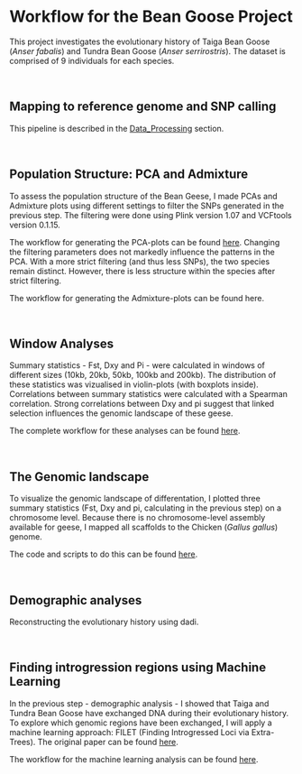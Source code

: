 # Workflow for the Bean Goose Project

This project investigates the evolutionary history of Taiga Bean Goose (*Anser fabalis*) and Tundra Bean Goose (*Anser serrirostris*). The dataset is comprised of 9 individuals for each species.

&nbsp;

## Mapping to reference genome and SNP calling

This pipeline is described in the [Data_Processing](https://github.com/JenteOttie/Goose_Genomics/blob/master/Data_Processing.md) section.

&nbsp;

## Population Structure: PCA and Admixture

To assess the population structure of the Bean Geese, I made PCAs and Admixture plots using different settings to filter the SNPs generated in the previous step. The filtering were done using Plink version 1.07 and VCFtools version 0.1.15.

The workflow for generating the PCA-plots can be found [here](https://github.com/JenteOttie/Goose_Genomics/blob/master/BeanGoose/PCA.md). 
Changing the filtering parameters does not markedly influence the patterns in the PCA. With a more strict filtering (and thus less SNPs), the two species remain distinct. However, there is less structure within the species after strict filtering.

The workflow for generating the Admixture-plots can be found here.

&nbsp;

## Window Analyses

Summary statistics - Fst, Dxy and Pi - were calculated in windows of different sizes (10kb, 20kb, 50kb, 100kb and 200kb). The distribution of these statistics was vizualised in violin-plots (with boxplots inside). Correlations between summary statistics were calculated with a Spearman correlation. Strong correlations between Dxy and pi suggest that linked selection influences the genomic landscape of these geese.

The complete workflow for these analyses can be found [here](https://github.com/JenteOttie/Goose_Genomics/blob/master/BeanGoose/Window_Analyses.md).

&nbsp;

## The Genomic landscape

To visualize the genomic landscape of differentation, I plotted three summary statistics (Fst, Dxy and pi, calculating in the previous step) on a chromosome level. Because there is no chromosome-level assembly available for geese, I mapped all scaffolds to the Chicken (*Gallus gallus*) genome. 

The code and scripts to do this can be found [here](https://github.com/JenteOttie/Goose_Genomics/blob/master/BeanGoose/Genomic_Landscape.md).

&nbsp;

## Demographic analyses

Reconstructing the evolutionary history using dadi.

&nbsp;

## Finding introgression regions using Machine Learning

In the previous step - demographic analysis - I showed that Taiga and Tundra Bean Goose have exchanged DNA during their evolutionary history. To explore which genomic regions have been exchanged, I will apply a machine learning approach: FILET (Finding Introgressed Loci via Extra-Trees). The original paper can be found [here](https://journals.plos.org/plosgenetics/article?id=10.1371/journal.pgen.1007341).

The workflow for the machine learning analysis can be found [here](https://github.com/JenteOttie/Goose_Genomics/blob/master/BeanGoose/Machine%20Learning.md).
